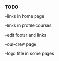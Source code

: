 **TO DO**

-links in home page

-links in profile courses

-edit footer and links 

-our-crew page 

-logo title in some pages 


